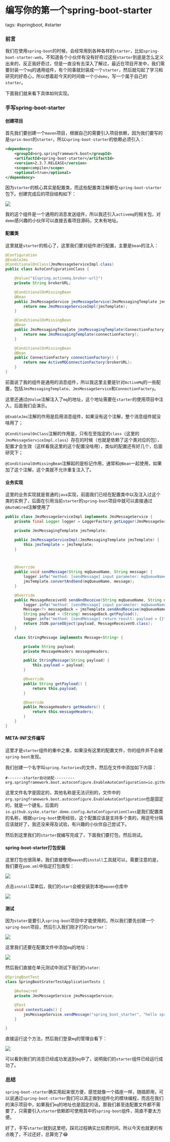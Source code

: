 # 编写你的第一个spring-boot-starter
tags: #springboot, #starter

### 前言

我们在使用`spring-boot`的时候，会经常用到各种各样的`starter`，比如`spring-boot-starter-web`，不知道各个小伙伴有没有好奇过这些`starter`到底是怎么定义出来的，反正我好奇过，但是一直没有去深入了解过，最近在项目开发中，我们需要封装一个`mq`的通用组件，有个同事就封装成一个`starter`，然后就勾起了学习和研究的好奇心，所以想着趁今天的时间做一个小`demo`，写一个属于自己的`starter`。

下面我们就来看下具体如何实现。

### 手写spring-boot-starter

#### 创建项目

首先我们要创建一个`maven`项目，根据自己的需要引入项目依赖，因为我们要写的是`sprin-boot`的`starter`，所以`spring-boot-starter`的依赖必须引入：

```xml
<dependency>
    <groupId>org.springframework.boot</groupId>
    <artifactId>spring-boot-starter</artifactId>
    <version>2.3.7.RELEASE</version>
    <scope>compile</scope>
    <optional>true</optional>
</dependency>
```

因为`starter`的核心其实是配置类，而这些配置类注解都在`spring-boot-starter`包下。创建完成后的项目结构如下：

![](https://syske-pic-bed.oss-cn-hangzhou.aliyuncs.com/imgs/20210718180009.png)

我的这个组件是一个通用的消息发送组件，所以我还引入`activemq`的相关包，对`demo`感兴趣的小伙伴可以直接去看项目源码，文末有地址。

#### 配置类

这里就是`starter`的核心了，这里我们要对组件进行配置，主要是`bean`的注入：

```java
@Configuration
@EnableJms
@ConditionalOnClass(JmsMessageServiceImpl.class)
public class AutoConfigurationClass {

    @Value("${spring.activemq.broker-url}")
    private String brokerURL;

    @ConditionalOnMissingBean
    @Bean
    public JmsMessageService jmsMessageService(JmsMessagingTemplate jmsTemplate){
        return new JmsMessageServiceImpl(jmsTemplate);
    }

    @ConditionalOnMissingBean
    @Bean
    public JmsMessagingTemplate jmsMessagingTemplate(ConnectionFactory connectionFactory) {
        return new JmsMessagingTemplate(connectionFactory);
    }

    @ConditionalOnMissingBean
    @Bean
    public ConnectionFactory connectionFactory() {
        return new ActiveMQConnectionFactory(brokerURL);
    }
}
```

前面说了我的组件是通用的消息组件，所以我这里主要是针对`ActiveMq`的一些配置，包括`JmsMessagingTemplate`、`JmsMessageService`和`ConnectionFactory`。

这里还通过`@Value`注解注入了`mq`的地址，这个地址需要在`starter`的使用项目中注入，后面我们会演示。

`@EnableJms`注解的作用是启用消息组件，如果没有这个注解，整个消息组件就没啥用了；

`@ConditionalOnClass`注解的作用是，只有在至指定的`class`（这里的`JmsMessageServiceImpl.class`）存在的时候（也就是依赖了这个类对应的包），配置才会生效（这样看我这里的这个配置没啥用），类似的配置还有好几个，后面研究下；

`@ConditionalOnMissingBean`注解起的是标记作用，通常和`@Bean`一起使用，如果加了这个注解，这个类就不允许重复注入了。

#### 业务实现

这里的业务实现就是普通的`java`实现，前面我们已经在配置类中以及注入过这个类的实例了，后面在引用当前`starter`的`spring-boot`项目中就可以直接通过`@AutoWired`注解使用了

```java
public class JmsMessageServiceImpl implements JmsMessageService {
    private final Logger logger = LoggerFactory.getLogger(JmsMessageServiceImpl.class);

    private JmsMessagingTemplate jmsTemplate;

    public JmsMessageServiceImpl(JmsMessagingTemplate jmsTemplate) {
        this.jmsTemplate = jmsTemplate;
    }



    @Override
    public void sendMessage(String mqQueueName, String message) {
        logger.info("method: [sendMessage] input parameter: mqQueueName = {}， message = {}", mqQueueName, message);
        jmsTemplate.convertAndSend(mqQueueName, message);
    }

    @Override
    public MessageReceiveVO sendAndReceive(String mqQueueName, String message) {
        logger.info("method: [sendMessage] input parameter: mqQueueName = {}， message = {}", mqQueueName, message);
        Message<?> messageBack = jmsTemplate.sendAndReceive(mqQueueName, new StringMessage(message));
        String payload = (String) messageBack.getPayload();
        logger.info("method: [sendMessage] return result: payload = {}", payload);
        return JSON.parseObject(payload, MessageReceiveVO.class);
    }

    class StringMessage implements Message<String> {

        private String payload;
        private MessageHeaders messageHeaders;

        public StringMessage(String payload) {
            this.payload = payload;
        }

        @Override
        public String getPayload() {
            return this.payload;
        }

        @Override
        public MessageHeaders getHeaders() {
            return this.messageHeaders;
        }
    }
}
```

#### META-INF文件编写

这里才是`starter`组件的重中之重，如果没有这里的配置文件，你的组件并不会被`spring-boot`发现。

我们创建一个名字叫`spring.factories`的文件，然后在文件中添加如下内容：

```properties
#-------starter自动装配---------
org.springframework.boot.autoconfigure.EnableAutoConfiguration=io.github.syske.starter.demo.config.AutoConfigurationClass
```

这里文件名字是固定的，其他名称是无法识别的，文件中的`org.springframework.boot.autoconfigure.EnableAutoConfiguration`也是固定的，就是一个键名，后面的`io.github.syske.starter.demo.config.AutoConfigurationClass`是我们配置类的名称，根据`spring-boot`使用经验，这个配置应该是支持多个类的，用逗号分隔应该就好了，我还没来得及试验，有兴趣的小伙伴自己尝试下。

然后到这里我们的`starter`就编写完成了，下面我们要打包，然后测试。

#### spring-boot-starter打包安装

这里打包也很简单，我们直接使用`maven`的`install`工具就可以，需要注意的是，我们要在`pom.xml`中指定打包类型：

![](https://syske-pic-bed.oss-cn-hangzhou.aliyuncs.com/imgs/20210718183419.png)

点击`install`菜单后，我们的`start`会被安装到本地`maven`仓库中

![](https://syske-pic-bed.oss-cn-hangzhou.aliyuncs.com/imgs/20210718183519.png)

#### 测试

因为`stater`是要引入`spring-boot`项目中才能使用的，所以我们要先创建一个`spring-boot`项目，然后引入我们刚才打的`starter`：

![](https://syske-pic-bed.oss-cn-hangzhou.aliyuncs.com/imgs/20210718183957.png)

这里我们还要在配置文件中添加`mq`的地址：

![](https://syske-pic-bed.oss-cn-hangzhou.aliyuncs.com/imgs/20210718184227.png)

然后我们直接在单元测试中测试下我们的`stater`:

```java
@SpringBootTest
class SpringBootSraterTestApplicationTests {

    @Autowired
    private JmsMessageService jmsMessageService;

    @Test
    void contextLoads() {
        jmsMessageService.sendMessage("spring_boot_starter", "hello spring-boot-start");
    }

}
```

直接运行这个方法，然后我们登录`mq`的管理台看下：

![](https://syske-pic-bed.oss-cn-hangzhou.aliyuncs.com/imgs/20210718184502.png)

可以看到我们的消息已经成功发送到`mq`中了，说明我们的`starter`组件已经运行成功了。

### 总结

`spring-boot-starter`确实用起来很方便，感觉就像一个插座一样，随插即用，可以说通过`spring-boot-starter`我们可以真正做到组件化的模块编程，而且在我们的演示项目中，如果我们`mq`的地址也是固定的话，那我们甚至连配置文件都不需要了，只需要引入`starter`依赖即可使用其中的`spring-boot`组件，简直不要太方便。

好了，手写`starter`就到这里吧，踩坑过程确实比较费时间，所以今天也就更的有点晚了，不过还好，总算完了😂
